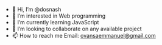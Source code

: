 - 👋 Hi, I’m @dosnash
- 👀 I’m interested in Web programming
- 🌱 I’m currently learning JavaScript 
- 💞️ I’m looking to collaborate on any available project
- 📫 How to reach me 
Email: ovansaemmanuel@gmail.com

<!---
dosnash/dosnash is a ✨ special ✨ repository because its `README.md` (this file) appears on your GitHub profile.
You can click the Preview link to take a look at your changes.
--->
